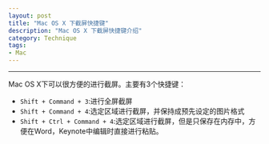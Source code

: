 ```yaml
---
layout: post
title: "Mac OS X 下截屏快捷键"
description: "Mac OS X 下截屏快捷键介绍"
category: Technique
tags:
- Mac
---
```



----------------

Mac OS X下可以很方便的进行截屏。主要有3个快捷键：

- `Shift + Command + 3`:进行全屏截屏
- `Shift + Command + 4`:选定区域进行截屏，并保持成预先设定的图片格式
- `Shift + Ctrl + Command + 4`:选定区域进行截屏，但是只保存在内存中，方便在Word，Keynote中编辑时直接进行粘贴。